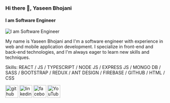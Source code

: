 ### Hi there 👋, Yaseen Bhojani
#### I am Software Engineer
![I am Software Engineer](https://media.licdn.com/dms/image/D4D16AQHs0_NmF3MdBA/profile-displaybackgroundimage-shrink_350_1400/0/1678289214299?e=1683763200&v=beta&t=LSYULKpXU-r1HzOQVTHuyyU3VRX86TavN2r5pynwBUs)

My name is Yaseen Bhojani and I'm a software engineer with experience in web and mobile application development. I specialize in front-end and back-end technologies, and I'm always eager to learn new skills and techniques.

Skills: REACT / JS / TYPESCRIPT / NODE JS / EXPRESS JS / MONGO DB / SASS / BOOTSTRAP / REDUX / ANT DESIGN / FIREBASE / GITHUB / HTML / CSS

[<img src='https://cdn.jsdelivr.net/npm/simple-icons@3.0.1/icons/github.svg' alt='github' height='40'>](https://github.com/https://github.com/yaseenBhojani)  [<img src='https://cdn.jsdelivr.net/npm/simple-icons@3.0.1/icons/linkedin.svg' alt='linkedin' height='40'>](https://www.linkedin.com/in/https://www.linkedin.com/in/yaseenbhojani//)  [<img src='https://cdn.jsdelivr.net/npm/simple-icons@3.0.1/icons/facebook.svg' alt='facebook' height='40'>](https://www.facebook.com/https://www.facebook.com/profile.php?id=100087140082784)  [<img src='https://cdn.jsdelivr.net/npm/simple-icons@3.0.1/icons/youtube.svg' alt='YouTube' height='40'>](https://www.youtube.com/channel/https://www.youtube.com/channel/UCb_8u-RKwic0QdSgeEFR6uw)  

